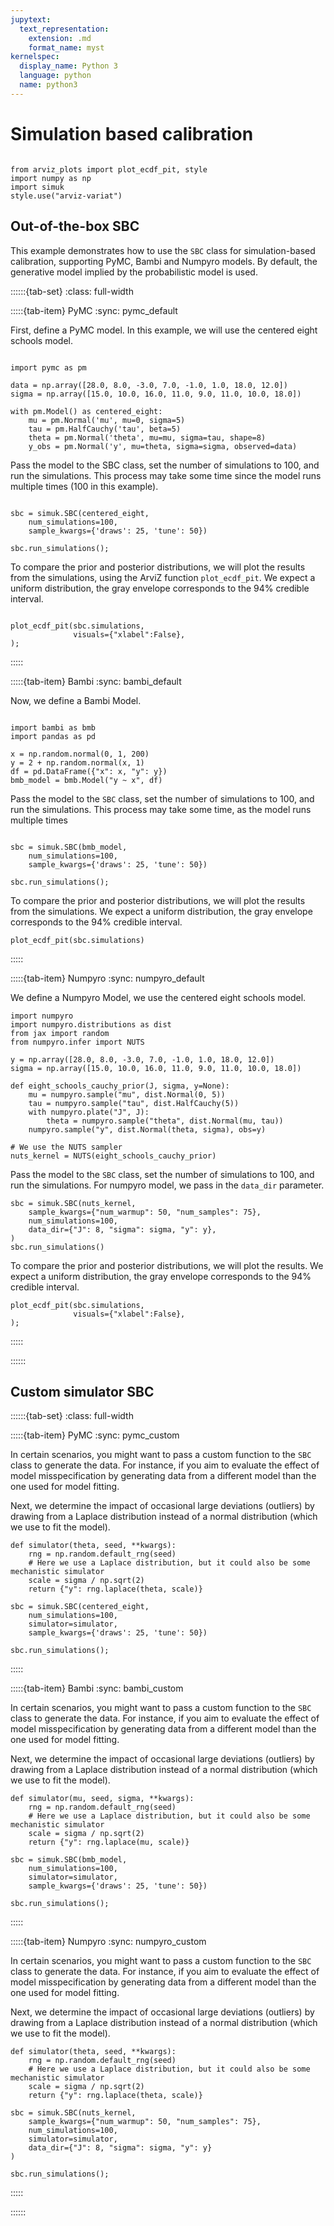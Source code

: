 ```yaml
---
jupytext:
  text_representation:
    extension: .md
    format_name: myst
kernelspec:
  display_name: Python 3
  language: python
  name: python3
---
```


# Simulation based calibration

```{jupyter-execute}

from arviz_plots import plot_ecdf_pit, style
import numpy as np
import simuk
style.use("arviz-variat")
```

## Out-of-the-box SBC
This example demonstrates how to use the `SBC` class for simulation-based calibration, supporting PyMC, Bambi and Numpyro models. By default, the generative model implied by the probabilistic model is used.


::::::{tab-set}
:class: full-width

:::::{tab-item} PyMC
:sync: pymc_default

First, define a PyMC model. In this example, we will use the centered eight schools model.

```{jupyter-execute}

import pymc as pm

data = np.array([28.0, 8.0, -3.0, 7.0, -1.0, 1.0, 18.0, 12.0])
sigma = np.array([15.0, 10.0, 16.0, 11.0, 9.0, 11.0, 10.0, 18.0])

with pm.Model() as centered_eight:
    mu = pm.Normal('mu', mu=0, sigma=5)
    tau = pm.HalfCauchy('tau', beta=5)
    theta = pm.Normal('theta', mu=mu, sigma=tau, shape=8)
    y_obs = pm.Normal('y', mu=theta, sigma=sigma, observed=data)
```

Pass the model to the SBC class, set the number of simulations to 100, and run the simulations. This process may take
some time since the model runs multiple times (100 in this example).

```{jupyter-execute}

sbc = simuk.SBC(centered_eight,
    num_simulations=100,
    sample_kwargs={'draws': 25, 'tune': 50})

sbc.run_simulations();
```

To compare the prior and posterior distributions, we will plot the results from the simulations,
using the ArviZ function `plot_ecdf_pit`.
We expect a uniform distribution, the gray envelope corresponds to the 94% credible interval.

```{jupyter-execute}

plot_ecdf_pit(sbc.simulations,
              visuals={"xlabel":False},
);
```

:::::

:::::{tab-item} Bambi
:sync: bambi_default

Now, we define a Bambi Model.

```{jupyter-execute}

import bambi as bmb
import pandas as pd

x = np.random.normal(0, 1, 200)
y = 2 + np.random.normal(x, 1)
df = pd.DataFrame({"x": x, "y": y})
bmb_model = bmb.Model("y ~ x", df)
```

Pass the model to the `SBC` class, set the number of simulations to 100, and run the simulations.
This process may take some time, as the model runs multiple times

```{jupyter-execute}

sbc = simuk.SBC(bmb_model,
    num_simulations=100,
    sample_kwargs={'draws': 25, 'tune': 50})

sbc.run_simulations();
```

To compare the prior and posterior distributions, we will plot the results from the simulations.
We expect a uniform distribution, the gray envelope corresponds to the 94% credible interval.

```{jupyter-execute}
plot_ecdf_pit(sbc.simulations)
```

:::::

:::::{tab-item} Numpyro
:sync: numpyro_default

We define a Numpyro Model, we use the centered eight schools model.

```{jupyter-execute}
import numpyro
import numpyro.distributions as dist
from jax import random
from numpyro.infer import NUTS

y = np.array([28.0, 8.0, -3.0, 7.0, -1.0, 1.0, 18.0, 12.0])
sigma = np.array([15.0, 10.0, 16.0, 11.0, 9.0, 11.0, 10.0, 18.0])

def eight_schools_cauchy_prior(J, sigma, y=None):
    mu = numpyro.sample("mu", dist.Normal(0, 5))
    tau = numpyro.sample("tau", dist.HalfCauchy(5))
    with numpyro.plate("J", J):
        theta = numpyro.sample("theta", dist.Normal(mu, tau))
    numpyro.sample("y", dist.Normal(theta, sigma), obs=y)

# We use the NUTS sampler
nuts_kernel = NUTS(eight_schools_cauchy_prior)
```

Pass the model to the `SBC` class, set the number of simulations to 100, and run the simulations. For numpyro model,
we pass in the ``data_dir`` parameter.

```{jupyter-execute}
sbc = simuk.SBC(nuts_kernel,
    sample_kwargs={"num_warmup": 50, "num_samples": 75},
    num_simulations=100,
    data_dir={"J": 8, "sigma": sigma, "y": y},
)
sbc.run_simulations()
```

To compare the prior and posterior distributions, we will plot the results.
We expect a uniform distribution, the gray envelope corresponds to the 94% credible interval.

```{jupyter-execute}
plot_ecdf_pit(sbc.simulations,
              visuals={"xlabel":False},
);
```

:::::

::::::

## Custom simulator SBC

::::::{tab-set}
:class: full-width

:::::{tab-item} PyMC
:sync: pymc_custom

In certain scenarios, you might want to pass a custom function to the `SBC` class to generate the data. For instance, if you aim to evaluate the effect of model misspecification by generating data from a different model than the one used for model fitting.

Next, we determine the impact of occasional large deviations (outliers) by drawing from a Laplace distribution instead of a normal distribution (which we use to fit the model).

```{jupyter-execute}
def simulator(theta, seed, **kwargs):
    rng = np.random.default_rng(seed)
    # Here we use a Laplace distribution, but it could also be some mechanistic simulator
    scale = sigma / np.sqrt(2)
    return {"y": rng.laplace(theta, scale)}

sbc = simuk.SBC(centered_eight,
    num_simulations=100,
    simulator=simulator,
    sample_kwargs={'draws': 25, 'tune': 50})

sbc.run_simulations();
```

:::::

:::::{tab-item} Bambi
:sync: bambi_custom

In certain scenarios, you might want to pass a custom function to the `SBC` class to generate the data. For instance, if you aim to evaluate the effect of model misspecification by generating data from a different model than the one used for model fitting.

Next, we determine the impact of occasional large deviations (outliers) by drawing from a Laplace distribution instead of a normal distribution (which we use to fit the model).

```{jupyter-execute}
def simulator(mu, seed, sigma, **kwargs):
    rng = np.random.default_rng(seed)
    # Here we use a Laplace distribution, but it could also be some mechanistic simulator
    scale = sigma / np.sqrt(2)
    return {"y": rng.laplace(mu, scale)}

sbc = simuk.SBC(bmb_model,
    num_simulations=100,
    simulator=simulator,
    sample_kwargs={'draws': 25, 'tune': 50})

sbc.run_simulations();
```

:::::


:::::{tab-item} Numpyro
:sync: numpyro_custom

In certain scenarios, you might want to pass a custom function to the `SBC` class to generate the data. For instance, if you aim to evaluate the effect of model misspecification by generating data from a different model than the one used for model fitting.

Next, we determine the impact of occasional large deviations (outliers) by drawing from a Laplace distribution instead of a normal distribution (which we use to fit the model).

```{jupyter-execute}
def simulator(theta, seed, **kwargs):
    rng = np.random.default_rng(seed)
    # Here we use a Laplace distribution, but it could also be some mechanistic simulator
    scale = sigma / np.sqrt(2)
    return {"y": rng.laplace(theta, scale)}

sbc = simuk.SBC(nuts_kernel,
    sample_kwargs={"num_warmup": 50, "num_samples": 75},
    num_simulations=100,
    simulator=simulator,
    data_dir={"J": 8, "sigma": sigma, "y": y}
)

sbc.run_simulations();
```

:::::

::::::
